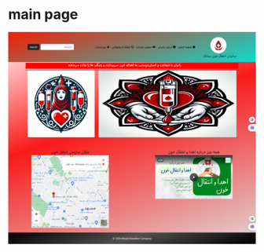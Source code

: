 # main page
![blood donation screen](https://github.com/Babak-Chalacki/Work-samples/blob/d70cbe7d8c9240461864806acfaf4f652af7bb53/blood%20donation%20readme.png)
